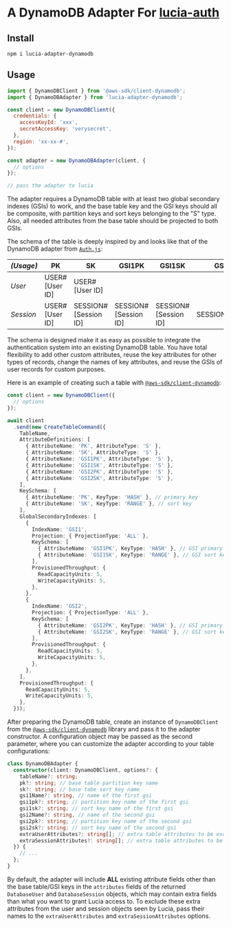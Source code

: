# A DynamoDB Adapter For [lucia-auth](https://github.com/lucia-auth/lucia)

## Install

```shell
npm i lucia-adapter-dynamodb
```

## Usage

```javascript
import { DynamoDBClient } from '@aws-sdk/client-dynamodb';
import { DynamoDBAdapter } from 'lucia-adapter-dynamodb';

const client = new DynamoDBClient({
  credentials: {
    accessKeyId: 'xxx',
    secretAccessKey: 'verysecret',
  },
  region: 'xx-xx-#',
});

const adapter = new DynamoDBAdapter(client, {
  // options
});

// pass the adapter to lucia
```

The adapter requires a DynamoDB table with at least two global secondary indexes (GSIs) to work, and the base table key and the GSI keys should all be composite, with partition keys and sort keys belonging to the "S" type. Also, all needed attributes from the base table should be projected to both GSIs.

The schema of the table is deeply inspired by and looks like that of the DynamoDB adapter from [`Auth.js`](https://authjs.dev/reference/adapter/dynamodb):

| *(Usage)* | PK             | SK                   | GSI1PK               | GSI1SK               | GSI2PK          | GSI2SK            |
| --------- | -------------- | -------------------- | -------------------- | -------------------- | --------------- | ----------------- |
| *User*    | USER#[User ID] | USER#[User ID]       |                      |                      |                 |                   |
| *Session* | USER#[User ID] | SESSION#[Session ID] | SESSION#[Session ID] | SESSION#[Session ID] | SESSION_EXPIRES | [ISO time string] |

The schema is designed make it as easy as possible to integrate the authentication system into an existing DynamoDB table. You have total flexibility to add other custom attributes, reuse the key attributes for other types of records, change the names of key attributes, and reuse the GSIs of user records for custom purposes.

Here is an example of creating such a table with [`@aws-sdk/client-dynamodb`](https://docs.aws.amazon.com/AWSJavaScriptSDK/v3/latest/client/dynamodb/):

```typescript
const client = new DynamoDBClient({
  // options
});

await client
  .send(new CreateTableCommand({
    TableName,
    AttributeDefinitions: [
      { AttributeName: 'PK', AttributeType: 'S' },
      { AttributeName: 'SK', AttributeType: 'S' },
      { AttributeName: 'GSI1PK', AttributeType: 'S' },
      { AttributeName: 'GSI1SK', AttributeType: 'S' },
      { AttributeName: 'GSI2PK', AttributeType: 'S' },
      { AttributeName: 'GSI2SK', AttributeType: 'S' },
    ],
    KeySchema: [
      { AttributeName: 'PK', KeyType: 'HASH' }, // primary key
      { AttributeName: 'SK', KeyType: 'RANGE' }, // sort key
    ],
    GlobalSecondaryIndexes: [
      {
        IndexName: 'GSI1',
        Projection: { ProjectionType: 'ALL' },
        KeySchema: [
          { AttributeName: 'GSI1PK', KeyType: 'HASH' }, // GSI primary key
          { AttributeName: 'GSI1SK', KeyType: 'RANGE' }, // GSI sort key
        ],
        ProvisionedThroughput: {
          ReadCapacityUnits: 5,
          WriteCapacityUnits: 5,
        },
      },
      {
        IndexName: 'GSI2',
        Projection: { ProjectionType: 'ALL' },
        KeySchema: [
          { AttributeName: 'GSI2PK', KeyType: 'HASH' }, // GSI primary key
          { AttributeName: 'GSI2SK', KeyType: 'RANGE' }, // GSI sort key
        ],
        ProvisionedThroughput: {
          ReadCapacityUnits: 5,
          WriteCapacityUnits: 5,
        },
      },
    ],
    ProvisionedThroughput: {
      ReadCapacityUnits: 5,
      WriteCapacityUnits: 5,
    },
  }));
```

After preparing the DynamoDB table, create an instance of `DynamoDBClient` from the [`@aws-sdk/client-dynamodb`](https://docs.aws.amazon.com/AWSJavaScriptSDK/v3/latest/client/dynamodb/) library and pass it to the adapter constructor. A configuration object may be passed as the second parameter, where you can customize the adapter according to your table configurations:

```typescript
class DynamoDBAdapter {
  constructor(client: DynamoDBClient, options?: {
    tableName?: string;
    pk?: string; // base table partition key name
    sk?: string; // base tabe sort key name
    gsi1Name?: string, // name of the first gsi
    gsi1pk?: string; // partition key name of the first gsi
    gsi1sk?: string; // sort key name of the first gsi
    gsi2Name?: string, // name of the second gsi
    gsi2pk?: string; // partition key name of the second gsi
    gsi2sk?: string; // sort key name of the second gsi
    extraUserAttributes?: string[]; // extra table attributes to be excluded in DatabaseUser
    extraSessionAttributes?: string[]; // extra table attributes to be excluded in DatabaseSession
  }) {
    // ...
  };
}
```

By default, the adapter will include **ALL** existing attribute fields other than the base table/GSI keys in the `attributes` fields of the returned `DatabaseUser` and `DatabaseSession` objects, which may contain extra fields than what you want to grant Lucia access to. To exclude these extra attributes from the user and session objects seen by Lucia, pass their names to the `extraUserAttributes` and `extraSessionAttributes` options.
